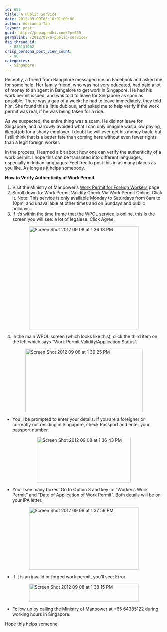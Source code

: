 ```yaml
---
id: 655
title: A Public Service
date: 2012-09-09T05:18:01+00:00
author: Adrianna Tan
layout: post
guid: http://popagandhi.com/?p=655
permalink: /2012/09/a-public-service/
dsq_thread_id:
  - 836131962
crisp_persona_post_view_count:
  - 98
categories:
  - Singapore
---
```

Recently, a friend from Bangalore messaged me on Facebook and asked me for some help. Her family friend, who was not very educated, had paid a lot of money to an agent in Bangalore to get work in Singapore. He had his work permit issued, and was told to leave for Singapore as soon as possible. There was a gap of a week: he had to leave immediately, they told him. She found this a little dubious, and asked me to help verify if the work permit was real, if he was being taken for a ride.

As we suspected, the entire thing was a scam. He did not leave for Singapore, and narrowly avoided what I can only imagine was a low paying, illegal job for a shady employer. I doubt he will ever get his money back, but I still think that is a better fate than coming here without even fewer rights than a legit foreign worker.

In the process, I learned a bit about how one can verify the authenticity of a work permit. I hope this can be translated into different languages, especially in Indian languages. Feel free to post this in as many places as you like. As long as it helps somebody.

**How to Verify Authenticity of Work Permit**

  1. Visit the Ministry of Manpower&#8217;s [Work Permit for Foreign Workers](http://www.mom.gov.sg/services-forms/passes/Pages/work-permit-fw.aspx) page
  2. Scroll down to: Work Permit Validity Check Via Work Permit Online. Click it. Note: This service is only available Monday to Saturdays from 8am to 10pm, and unavailable at other times and on Sundays and public holidays.
  3. If it&#8217;s within the time frame that the WPOL service is online, this is the screen you will see: a lot of legalese. Click Agree.
<img style="display:block; margin-left:auto; margin-right:auto;" src="http://popagandhi.com/wp-content/uploads/2012/09/Screen-Shot-2012-09-08-at-1.36.18-PM1.png" alt="Screen Shot 2012 09 08 at 1 36 18 PM" title="Screen Shot 2012-09-08 at 1.36.18 PM.png" border="0" width="350" height="330" />

  4. In the main WPOL screen (which looks like this), click the third item on the left which says &#8220;Work Permit Validity/Application Status&#8221;.

<img style="display:block; margin-left:auto; margin-right:auto;" src="http://popagandhi.com/wp-content/uploads/2012/09/Screen-Shot-2012-09-08-at-1.36.25-PM1.png" alt="Screen Shot 2012 09 08 at 1 36 25 PM" title="Screen Shot 2012-09-08 at 1.36.25 PM.png" border="0" width="375" height="203" /> 

  * You&#8217;ll be prompted to enter your details. If you are a foreigner or currently not residing in Singapore, check Passport and enter your passport number.
<img style="display:block; margin-left:auto; margin-right:auto;" src="http://popagandhi.com/wp-content/uploads/2012/09/Screen-Shot-2012-09-08-at-1.36.43-PM.png" alt="Screen Shot 2012 09 08 at 1 36 43 PM" title="Screen Shot 2012-09-08 at 1.36.43 PM.png" border="0" width="300" height="146" />

  * You&#8217;ll see many boxes. Go to Option 3 and key in: &#8220;Worker&#8217;s Work Permit&#8221; and &#8220;Date of Application of Work Permit&#8221;. Both details will be on your IPA letter.
<img style="display:block; margin-left:auto; margin-right:auto;" src="http://popagandhi.com/wp-content/uploads/2012/09/Screen-Shot-2012-09-08-at-1.37.59-PM.png" alt="Screen Shot 2012 09 08 at 1 37 59 PM" title="Screen Shot 2012-09-08 at 1.37.59 PM.png" border="0" width="350" height="200" />

  * If it is an invalid or forged work permit, you&#8217;ll see: Error.
<img style="display:block; margin-left:auto; margin-right:auto;" src="http://popagandhi.com/wp-content/uploads/2012/09/Screen-Shot-2012-09-08-at-1.38.15-PM.png" alt="Screen Shot 2012 09 08 at 1 38 15 PM" title="Screen Shot 2012-09-08 at 1.38.15 PM.png" border="0" width="350" height="58" />

  * Follow up by calling the Ministry of Manpower at +65 64385122 during working hours in Singapore.</ol> 

Hope this helps someone.